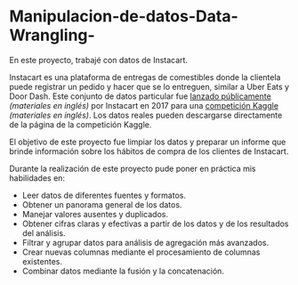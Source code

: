 # Manipulacion-de-datos-Data-Wrangling-
En este proyecto, trabajé con datos de Instacart.

Instacart es una plataforma de entregas de comestibles donde la clientela puede registrar un pedido y hacer que se lo entreguen, similar a Uber Eats y Door Dash. Este conjunto de datos particular fue [lanzado públicamente](https://tech.instacart.com/3-million-instacart-orders-open-sourced-d40d29ead6f2) *(materiales en inglés)* por Instacart en 2017 para una [competición Kaggle](https://www.kaggle.com/c/instacart-market-basket-analysis/overview) *(materiales en inglés)*. Los datos reales pueden descargarse directamente de la página de la competición Kaggle.

El objetivo de este proyecto fue limpiar los datos y preparar un informe que brinde información sobre los hábitos de compra de los clientes de Instacart. 

Durante la realización de este proyecto pude poner en práctica mis habilidades en:

- Leer datos de diferentes fuentes y formatos.
- Obtener un panorama general de los datos.
- Manejar valores ausentes y duplicados.
- Obtener cifras claras y efectivas a partir de los datos y de los resultados del análisis.
- Filtrar y agrupar datos para análisis de agregación más avanzados.
- Crear nuevas columnas mediante el procesamiento de columnas existentes.
- Combinar datos mediante la fusión y la concatenación.
